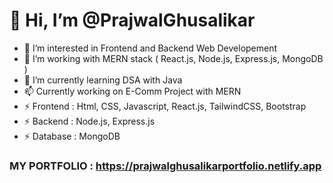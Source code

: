 # 👋 Hi, I’m @PrajwalGhusalikar 
- 👀 I’m interested in Frontend and Backend Web Developement 
- 💞️ I’m working with MERN stack ( React.js, Node.js, Express.js, MongoDB ) 
- 🌱 I’m currently learning DSA with Java
- 📫 Currently working on E-Comm Project with MERN 
- ⚡ Frontend : Html, CSS, Javascript, React.js, TailwindCSS, Bootstrap
- ⚡ Backend : Node.js, Express.js
- ⚡ Database : MongoDB
###  **MY PORTFOLIO** : https://prajwalghusalikarportfolio.netlify.app
  
            

<!---
PrajwalGhusalikar/PrajwalGhusalikar is a ✨ special ✨ repository because its `README.md` (this file) appears on your GitHub profile.
You can click the Preview link to take a look at your changes.
--->
